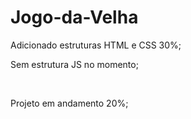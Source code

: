 ﻿# Jogo-da-Velha
Adicionado estruturas HTML e CSS  30%;
</br>

Sem estrutura JS no momento;

</br>

Projeto em andamento 20%;
</br>
